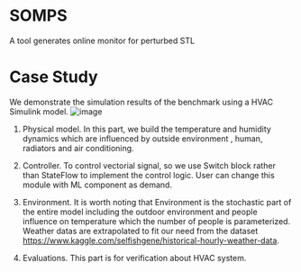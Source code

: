 # SOMPS
A tool generates online monitor for perturbed STL 
# Case Study
We demonstrate the simulation results of the benchmark using a HVAC Simulink model.
![image](https://user-images.githubusercontent.com/43061103/117417410-e63c0300-af4c-11eb-8809-6d9bb0263202.png)

1. Physical model. In this part, we build the temperature and humidity dynamics which are influenced by outside environment , human, radiators and air conditioning. 

2. Controller. To control vectorial signal, so we use Switch block rather than StateFlow to implement the control logic. User can change this module with ML component as demand.

3. Environment. It is worth noting that Environment is the stochastic part of the entire model including the outdoor environment and people influence on temperature which the number of people is parameterized. Weather datas are    extrapolated to fit our need from the dataset https://www.kaggle.com/selfishgene/historical-hourly-weather-data.  
4. Evaluations. This part is for verification about HVAC system. 
